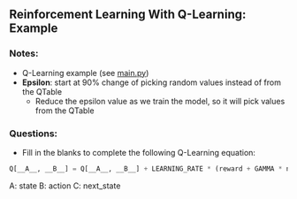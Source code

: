 ## Reinforcement Learning With Q-Learning: Example

### Notes:

- Q-Learning example (see [main.py](main.py))
- <b>Epsilon</b>: start at 90% change of picking random values instead of from the QTable
  - Reduce the epsilon value as we train the model, so it will pick values from the QTable

### Questions:

- Fill in the blanks to complete the following Q-Learning equation:

```python
Q[__A__, __B__] = Q[__A__, __B__] + LEARNING_RATE * (reward + GAMMA * np.max(Q[__C__, :]) - Q[__A__, __B__])
```

A: state B: action C: next_state
